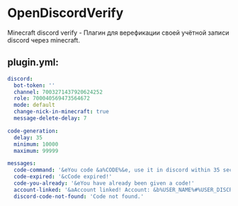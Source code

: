 # OpenDiscordVerify
Minecraft discord verify - Плагин для верефикации своей учётной записи discord через minecraft.

## plugin.yml:
```yml
discord:
  bot-token: ''
  channel: 7003271437920624252
  role: 700040569473564672
  mode: default
  change-nick-in-minecraft: true
  message-delete-delay: 7

code-generation:
  delay: 35
  minimum: 10000
  maximum: 99999

messages:
  code-command: '&eYou code &a%CODE%&e, use it in discord within 35 seconds.'
  code-expired: '&cCode expired!'
  code-you-already: '&eYou have already been given a code!'
  account-linked: '&aAccount linked! Account: &b%USER_NAME%#%USER_DISCRIMINATOR%&a!'
  discord-code-not-found: 'Code not found.'

```
